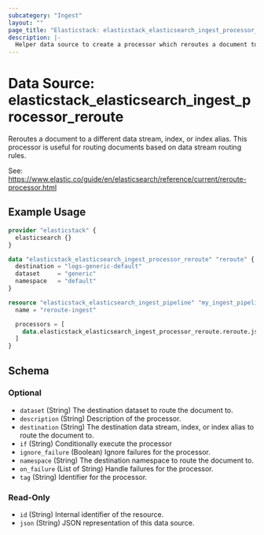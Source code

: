 ```yaml
---
subcategory: "Ingest"
layout: ""
page_title: "Elasticstack: elasticstack_elasticsearch_ingest_processor_reroute Data Source"
description: |-
  Helper data source to create a processor which reroutes a document to a different data stream, index, or index alias.
---
```


# Data Source: elasticstack_elasticsearch_ingest_processor_reroute

Reroutes a document to a different data stream, index, or index alias. This processor is useful for routing documents based on data stream routing rules.

See: https://www.elastic.co/guide/en/elasticsearch/reference/current/reroute-processor.html


## Example Usage

```terraform
provider "elasticstack" {
  elasticsearch {}
}

data "elasticstack_elasticsearch_ingest_processor_reroute" "reroute" {
  destination = "logs-generic-default"
  dataset     = "generic"
  namespace   = "default"
}

resource "elasticstack_elasticsearch_ingest_pipeline" "my_ingest_pipeline" {
  name = "reroute-ingest"

  processors = [
    data.elasticstack_elasticsearch_ingest_processor_reroute.reroute.json
  ]
}
```

<!-- schema generated by tfplugindocs -->
## Schema

### Optional

- `dataset` (String) The destination dataset to route the document to.
- `description` (String) Description of the processor.
- `destination` (String) The destination data stream, index, or index alias to route the document to.
- `if` (String) Conditionally execute the processor
- `ignore_failure` (Boolean) Ignore failures for the processor.
- `namespace` (String) The destination namespace to route the document to.
- `on_failure` (List of String) Handle failures for the processor.
- `tag` (String) Identifier for the processor.

### Read-Only

- `id` (String) Internal identifier of the resource.
- `json` (String) JSON representation of this data source.